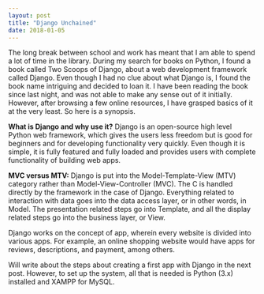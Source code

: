 ```yaml
---
layout: post
title: "Django Unchained"
date: 2018-01-05
---
```


The long break between school and work has meant that I am able to spend a lot of time in the library. During my search for books on Python, I found a book called Two Scoops of Django, about a web development framework called Django. Even though I had no clue about what Django is, I found the book name intriguing and decided to loan it. I have been reading the book since last night, and was not able to make any sense out of it initially. However, after browsing a few online resources, I have grasped basics of it at the very least. So here is a synopsis.

**What is Django and why use it?**
Django is an open-source high level Python web framework, which gives the users less freedom but is good for beginners and for developing functionality very quickly. Even though it is simple, it is fully featured and fully loaded and provides users with complete functionality of building web apps. 

**MVC versus MTV:**
Django is put into the Model-Template-View (MTV) category rather than Model-View-Controller (MVC). The C is handled directly by the framework in the case of Django. Everything related to interaction with data goes into the data access layer, or in other words, in Model. The presentation related steps go into Template, and all the display related steps go into the business layer, or View.

Django works on the concept of app, wherein every website is divided into various apps. For example, an online shopping website would have apps for reviews, descriptions, and payment, among others.

Will write about the steps about creating a first app with Django in the next post. However, to set up the system, all that is needed is Python (3.x) installed and XAMPP for MySQL.
